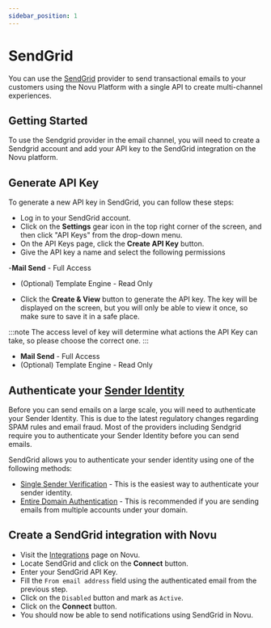 ```yaml
---
sidebar_position: 1
---
```


# SendGrid

You can use the [SendGrid](https://sendgrid.com/) provider to send transactional emails to your customers using the Novu Platform with a single API to create multi-channel experiences.

## Getting Started

To use the Sendgrid provider in the email channel, you will need to create a Sendgrid account and add your API key to the SendGrid integration on the Novu platform.

## Generate API Key

To generate a new API key in SendGrid, you can follow these steps:

- Log in to your SendGrid account.
- Click on the **Settings** gear icon in the top right corner of the screen, and then click "API Keys" from the drop-down menu.
- On the API Keys page, click the **Create API Key** button.
- Give the API key a name and select the following permissions

-**Mail Send** - Full Access

- (Optional) Template Engine - Read Only

- Click the **Create & View** button to generate the API key. The key will be displayed on the screen, but you will only be able to view it once, so make sure to save it in a safe place.

:::note
The access level of key will determine what actions the API Key can take, so please choose the correct one.
:::

- **Mail Send** - Full Access
- (Optional) Template Engine - Read Only

## Authenticate your [Sender Identity](https://docs.sendgrid.com/for-developers/sending-email/sender-identity)

Before you can send emails on a large scale, you will need to authenticate your Sender Identity. This is due to the latest regulatory changes regarding SPAM rules and email fraud. Most of the providers including Sendgrid require you to authenticate your Sender Identity before you can send emails.

SendGrid allows you to authenticate your sender identity using one of the following methods:

- [Single Sender Verification](https://docs.sendgrid.com/ui/sending-email/sender-verification) - This is the easiest way to authenticate your sender identity.
- [Entire Domain Authentication](https://docs.sendgrid.com/ui/account-and-settings/how-to-set-up-domain-authentication) - This is recommended if you are sending emails from multiple accounts under your domain.

## Create a SendGrid integration with Novu

- Visit the [Integrations](https://web.novu.co/integrations) page on Novu.
- Locate SendGrid and click on the **Connect** button.
- Enter your SendGrid API Key.
- Fill the `From email address` field using the authenticated email from the previous step.
- Click on the `Disabled` button and mark as `Active`.
- Click on the **Connect** button.
- You should now be able to send notifications using SendGrid in Novu.
